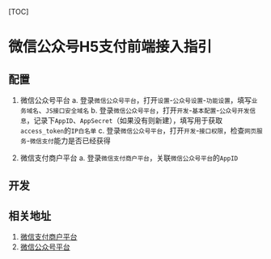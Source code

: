 [TOC]

# 微信公众号H5支付前端接入指引

## 配置

1. 微信公众号平台
a. 登录`微信公众号平台`，打开`设置`-`公众号设置`-`功能设置`，填写`业务域名`、`JS接口安全域名`
b. 登录`微信公众号平台`，打开`开发`-`基本配置`-`公众号开发信息`，记录下`AppID`、`AppSecret`（如果没有则新建），填写用于获取`access_token`的`IP白名单`
c. 登录`微信公众号平台`，打开`开发`-`接口权限`，检查`网页服务`-`微信支付`能力是否已经获得

2. 微信支付商户平台
a. 登录`微信支付商户平台`，关联`微信公众号平台`的`AppID`

## 开发

## 相关地址

1. [微信支付商户平台](https://pay.weixin.qq.com/)
2. [微信公众号平台](https://mp.weixin.qq.com/)
